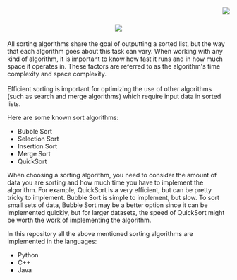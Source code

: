 <img align="right" src="https://visitor-badge.laobi.icu/badge?page_id=Tomin-Joy.Sorting-Algorithms">
<h1 align="center">
  <a >
    <img src="https://readme-typing-svg.herokuapp.com/?lines=Hello+World!+👋;This+repo+contain;most+popular;Sorting+Algorithms&center=true&size=30">
  </a>
</h1>


All sorting algorithms share the goal of outputting a sorted list, but the way that each algorithm
goes about this task can vary. When working with any kind of algorithm, 
it is important to know how fast it runs and in how much space it operates in. 
These factors are referred to as the algorithm's time complexity and space complexity.
<br><br>
Efficient sorting is important for optimizing the use of other algorithms (such as search and merge algorithms) which require input data in sorted lists.

Here are some known sort algorithms:
 - Bubble Sort
 - Selection Sort
 - Insertion Sort
 - Merge Sort
 - QuickSort

When choosing a sorting algorithm, you need to consider the amount of data you are sorting and how much time you have to implement the algorithm. 
For example, QuickSort is a very efficient, but can be pretty tricky to implement. Bubble Sort is simple to implement, but slow. To sort small sets of data, 
Bubble Sort may be a better option since it can be implemented quickly, but for larger datasets, 
the speed of QuickSort might be worth the work of implementing the algorithm.

In this repository all the above mentioned sorting algorithms are implemented in the languages:
 - Python
 - C++
 - Java
